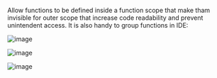 Allow functions to be defined inside a function scope that make tham invisible for outer scope that increase code
readability and prevent unintendent access.
It is also handy to group functions in IDE:

![image](https://github.com/LubomyrIvanitskiy/CrazyPython/assets/30999506/464b3123-a8ca-446b-ae5f-01cb2f077935)

![image](https://github.com/LubomyrIvanitskiy/CrazyPython/assets/30999506/02cf28c0-fa50-48c7-91b0-4c2f28608a94)

![image](https://github.com/LubomyrIvanitskiy/CrazyPython/assets/30999506/6f9b679b-c530-4883-b4f9-708cf8577705)

